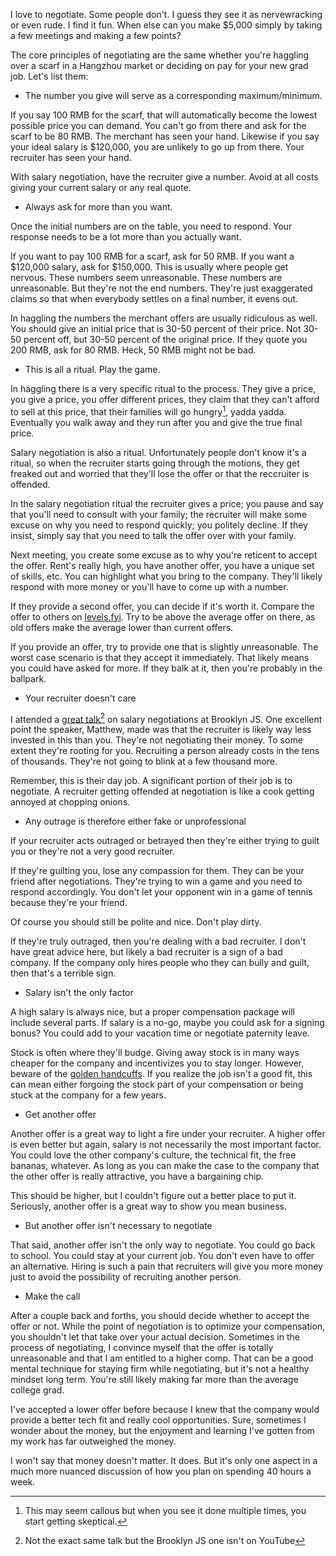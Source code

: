 I love to negotiate. Some people don't. I guess they see it as
nervewracking or even rude. I find it fun. When else can you make
$5,000 simply by taking a few meetings and making a few points?

The core principles of negotiating are the same whether you're haggling
over a scarf in a Hangzhou market or deciding on pay for your new grad
job. Let's list them:

- The number you give will serve as a corresponding
  maximum/minimum.

If you say 100 RMB for the scarf, that will automatically become the
  lowest possible price you can demand. You can't go from there and
  ask for the scarf to be 80 RMB. The merchant has seen your
  hand. Likewise if you say your ideal salary is $120,000, you are
  unlikely to go up from there. Your recruiter has seen your hand.

With salary negotiation, have the recruiter give a number. Avoid at
all costs giving your current salary or any real quote.

- Always ask for more than you want.

Once the initial numbers are on the table, you need to respond. Your
response needs to be a lot more than you actually want.

If you want to pay 100 RMB for a scarf, ask for 50 RMB. If you want a
$120,000 salary, ask for $150,000. This is usually where people get
nervous. These numbers seem unreasonable. These numbers are
unreasonable. But they're not the end numbers. They're just
exaggerated claims so that when everybody settles on a final number,
it evens out.

In haggling the numbers the merchant offers are usually ridiculous as
well. You should give an initial price that is 30-50 percent of their
price. Not 30-50 percent off, but 30-50 percent of the original
price. If they quote you 200 RMB, ask for 80 RMB. Heck, 50 RMB might
not be bad.

- This is all a ritual. Play the game.

In haggling there is a very specific ritual to the process. They give
a price, you give a price, you offer different prices, they claim that
they can't afford to sell at this price, that their families will go
hungry[^1], yadda yadda. Eventually you walk away and they run after
you and give the true final price.

[^1]: This may seem callous but when you see it done multiple times, you start getting skeptical.

Salary negotiation is also a ritual. Unfortunately people don't know
it's a ritual, so when the recruiter starts going through the motions,
they get freaked out and worried that they'll lose the offer or that
the reccruiter is offended.

In the salary negotiation ritual the recruiter gives a price; you
pause and say that you'll need to consult with your family; the
recruiter will make some excuse on why you need to respond quickly;
you politely decline. If they insist, simply say that you need to talk
the offer over with your family.

Next meeting, you create some excuse as to why you're reticent to
accept the offer. Rent's really high, you have another offer, you have
a unique set of skills, etc. You can highlight what you bring to the
company. They'll likely respond with more money or you'll have to come
up with a number.

If they provide a second offer, you can decide if it's worth
it. Compare the offer to others on
[levels.fyi](https://www.levels.fyi/). Try to be above the average
offer on there, as old offers make the average lower than current
offers.

If you provide an offer, try to provide one that is slightly
unreasonable. The worst case scenario is that they accept it
immediately. That likely means you could have asked for more. If they
balk at it, then you're probably in the ballpark.

- Your recruiter doesn't care

I attended a [great
talk](https://www.youtube.com/watch?v=m1XdasrstCc)[^2] on salary
negotiations at Brooklyn JS. One excellent point the speaker, Matthew,
made was that the recruiter is likely way less invested in this than
you. They're not negotiating their money. To some extent they're
rooting for you. Recruiting a person already costs in the tens of
thousands. They're not going to blink at a few thousand more.

[^2]: Not the exact same talk but the Brooklyn JS one isn't on YouTube

Remember, this is their day job. A significant portion of their job is
to negotiate. A recruiter getting offended at negotiation is like a
cook getting annoyed at chopping onions.

- Any outrage is therefore either fake or unprofessional

If your recruiter acts outraged or betrayed then they're either trying
to guilt you or they're not a very good recruiter.

If they're guilting you, lose any compassion for them. They can be
your friend after negotiations. They're trying to win a game and you
need to respond accordingly. You don't let your opponent win in a game
of tennis because they're your friend.

Of course you should still be polite and nice. Don't play dirty.

If they're truly outraged, then you're dealing with a bad recruiter. I
don't have great advice here, but likely a bad recruiter is a sign of
a bad company. If the company only hires people who they can bully and
guilt, then that's a terrible sign.

- Salary isn't the only factor

A high salary is always nice, but a proper compensation package will
include several parts. If salary is a no-go, maybe you could ask for a
signing bonus? You could add to your vacation time or negotiate
paternity leave.

Stock is often where they'll budge. Giving away stock is in many ways
cheaper for the company and incentivizes you to stay longer. However,
beware of the [golden
handcuffs](https://en.wikipedia.org/wiki/Golden_handcuffs). If you
realize the job isn't a good fit, this can mean either forgoing the
stock part of your compensation or being stuck at the company for a
few years.

- Get another offer

Another offer is a great way to light a fire under your recruiter. A
higher offer is even better but again, salary is not necessarily the
most important factor. You could love the other company's culture, the
technical fit, the free bananas, whatever. As long as you can make the
case to the company that the other offer is really attractive, you
have a bargaining chip.

This should be higher, but I couldn't figure out a better place to put
it. Seriously, another offer is a great way to show you mean business.

- But another offer isn't necessary to negotiate

That said, another offer isn't the only way to negotiate. You could go
back to school. You could stay at your current job. You don't even
have to offer an alternative. Hiring is such a pain that recruiters
will give you more money just to avoid the possibility of recruiting
another person.

- Make the call

After a couple back and forths, you should decide whether to accept
the offer or not. While the point of negotiation is to optimize your
compensation, you shouldn't let that take over your actual
decision. Sometimes in the process of negotiating, I convince myself
that the offer is totally unreasonable and that I am entitled to a
higher comp. That can be a good mental technique for staying firm
while negotiating, but it's not a healthy mindset long term. You're
still likely making far more than the average college grad.

I've accepted a lower offer before because I knew that the company
would provide a better tech fit and really cool opportunities. Sure,
sometimes I wonder about the money, but the enjoyment and learning
I've gotten from my work has far outweighed the money.

I won't say that money doesn't matter. It does. But it's only one
aspect in a much more nuanced discussion of how you plan on spending
40 hours a week.
